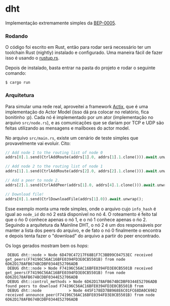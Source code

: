 # dht

Implementação extremamente simples da [BEP-0005](http://bittorrent.org/beps/bep_0005.html).

### Rodando

O código foi escrito em Rust, então para rodar será necessário ter um
toolchain Rust (nightly) instalado e configurado. Uma maneira fácil de
fazer isso é usando o [rustup.rs](https://rustup.rs).

Depois de instalado, basta entrar na pasta do projeto e rodar o
seguinte comando:

```shell
$ cargo run
```

### Arquitetura

Para simular uma rede real, aproveitei a framework
[Actix](https://docs.rs/actix), que é uma implementação do Actor Model
(isso dá pra colocar no relatório, fica bonitinho :p). Cada nó é
implementado por um ator (implementação no arquivo `src/node.rs`), e
as comunicações que se dariam por TCP e UDP são feitas utilizando as
mensagens e mailboxes do actor model.

No arquivo `src/main.rs`, existe um cenário de teste simples que
provavelmente vai evoluir. Cito:

```rust
// Add node 1 to the routing list of node 0
addrs[0].1.send(CtrlAddRoute(addrs[1].0, addrs[1].1.clone())).await.unwrap();

// Add node 2 to the routing list of node 1
addrs[1].1.send(CtrlAddRoute(addrs[2].0, addrs[2].1.clone())).await.unwrap();

// Add a peer to node 2. 
addrs[2].1.send(CtrlAddPeer(addrs[1].0, addrs[4].1.clone())).await.unwrap();

// Download file!
addrs[0].1.send(CtrlDownloadFile(addrs[1].0)).await.unwrap();
```

Esse exemplo monta uma rede simples, onde o arquivo cujo `info_hash` é
igual ao `node_id` do nó 2 está disponível no nó 4. O roteamento é
feito tal que o ńo 0 conhece apenas o nó 1, e o nó 1 conhece apenas o
ńo 2. Seguindo a arquitetura da Mainline DHT, o nó 2 é um dos
responsáveis por manter a lista dos peers do arquivo, e de fato o nó 0
finalmente o encontra e depois tenta fazer o "download" do arquivo a
partir do peer encontrado.

Os logs gerados mostram bem os *hops*:

```
 DEBUG dht::node > Node 6D470C47217F68B1F7C3BB99C04753EC received get_peers(F74196C56AC16BFE0394FD3E0CB5501B) from node 6D62D178AFB674BCDBF0344E52706ADB
 DEBUG dht::node > Node F74196C56AC16BFE0394FD3E0CB5501B received get_peers(F74196C56AC16BFE0394FD3E0CB5501B) from node 6D62D178AFB674BCDBF0344E52706ADB
 DEBUG dht::control_methods > Node 6D62D178AFB674BCDBF0344E52706ADB found peers to download F74196C56AC16BFE0394FD3E0CB5501B from
 DEBUG dht::node            > Node 445F178ED7B8968E6C01FC68DA0C6982 received announce_peer(F74196C56AC16BFE0394FD3E0CB5501B) from node 6D62D178AFB674BCDBF0344E52706ADB
```
